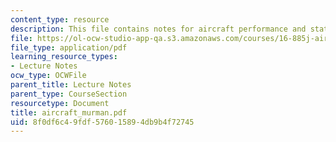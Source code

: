 ```yaml
---
content_type: resource
description: This file contains notes for aircraft performance and static stability.
file: https://ol-ocw-studio-app-qa.s3.amazonaws.com/courses/16-885j-aircraft-systems-engineering-fall-2004/8f0df6c49fdf576015894db9b4f72745_aircraft_murman.pdf
file_type: application/pdf
learning_resource_types:
- Lecture Notes
ocw_type: OCWFile
parent_title: Lecture Notes
parent_type: CourseSection
resourcetype: Document
title: aircraft_murman.pdf
uid: 8f0df6c4-9fdf-5760-1589-4db9b4f72745
---
```

